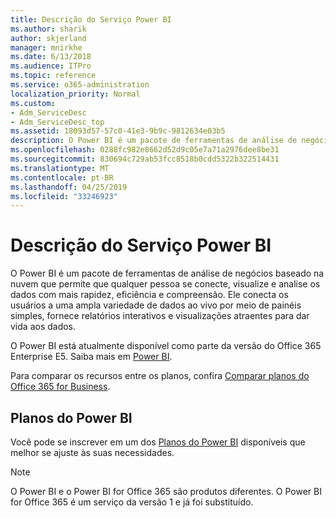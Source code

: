 ```yaml
---
title: Descrição do Serviço Power BI
ms.author: sharik
author: skjerland
manager: mnirkhe
ms.date: 6/13/2018
ms.audience: ITPro
ms.topic: reference
ms.service: o365-administration
localization_priority: Normal
ms.custom:
- Adm_ServiceDesc
- Adm_ServiceDesc_top
ms.assetid: 18093d57-57c0-41e3-9b9c-9812634e03b5
description: O Power BI é um pacote de ferramentas de análise de negócios baseado na nuvem que permite que qualquer pessoa se conecte, visualize e analise os dados com mais rapidez, eficiência e compreensão. Ele conecta os usuários a uma ampla variedade de dados ao vivo por meio de painéis simples, fornece relatórios interativos e visualizações atraentes para dar vida aos dados.
ms.openlocfilehash: 0288fc982e8662d52d9c05e7a71a2976dee8be31
ms.sourcegitcommit: 830694c729ab53fcc8518b0cdd5322b322514431
ms.translationtype: MT
ms.contentlocale: pt-BR
ms.lasthandoff: 04/25/2019
ms.locfileid: "33246923"
---
```

# <a name="power-bi-service-description"></a>Descrição do Serviço Power BI

O Power BI é um pacote de ferramentas de análise de negócios baseado na nuvem que permite que qualquer pessoa se conecte, visualize e analise os dados com mais rapidez, eficiência e compreensão. Ele conecta os usuários a uma ampla variedade de dados ao vivo por meio de painéis simples, fornece relatórios interativos e visualizações atraentes para dar vida aos dados.
  
O Power BI está atualmente disponível como parte da versão do Office 365 Enterprise E5. Saiba mais em [Power BI](https://powerbi.microsoft.com/).
  
Para comparar os recursos entre os planos, confira [Comparar planos do Office 365 for Business](http://go.microsoft.com/fwlink/?LinkID=799177&amp;clcid=0x409).
  
## <a name="power-bi-plans"></a>Planos do Power BI
<a name="BKMK_PowerBIPlans"> </a>

Você pode se inscrever em um dos [Planos do Power BI](https://go.microsoft.com/fwlink/?LinkID=786854) disponíveis que melhor se ajuste às suas necessidades. 
  
> [!NOTE]
> O Power BI e o Power BI for Office 365 são produtos diferentes. O Power BI for Office 365 é um serviço da versão 1 e já foi substituído. 
  

